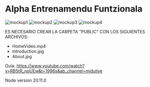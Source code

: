 # Alpha Entrenamendu Funtzionala
![mockup1](https://github.com/aldeko3/AlphaFuntzionala/assets/23291563/8ccf1ea2-415f-4e0c-9837-1fe420698da5)
![mockup2](https://github.com/aldeko3/AlphaFuntzionala/assets/23291563/9c27089b-140d-400e-aa8d-22964992e210)
![mockup3](https://github.com/aldeko3/AlphaFuntzionala/assets/23291563/f893c1ba-0e50-4ab0-b691-1d4dd9f829d7)
![mockup4](https://github.com/aldeko3/AlphaFuntzionala/assets/23291563/b10825c3-ce4e-410a-87d9-457145a48c3b)

ES NECESARIO CREAR LA CARPETA "PUBLIC" CON LOS SIGUIENTES ARCHIVOS:
  - HomeVideo.mp4
  - Introduction.jpg
  - About.jpg

Guía: https://www.youtube.com/watch?v=RB5tR_nqUEw&t=1996s&ab_channel=midulive

Node version 20.11.0
